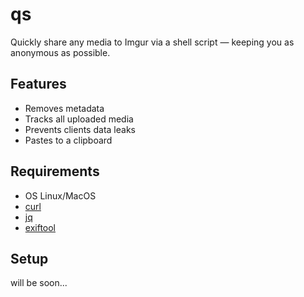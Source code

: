 # qs

Quickly share any media to Imgur via a shell script — keeping you as anonymous as possible.

## Features

- Removes metadata
- Tracks all uploaded media 
- Prevents clients data leaks
- Pastes to a clipboard

## Requirements

- OS Linux/MacOS
- [curl](https://curl.se/)
- [jq](https://github.com/jqlang/jq)
- [exiftool](https://exiftool.org/)

## Setup

will be soon...





